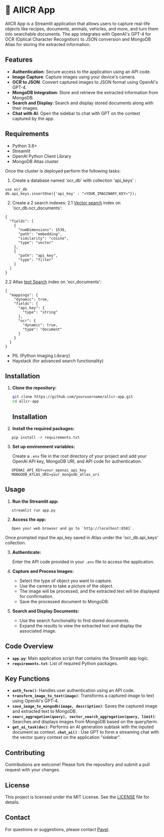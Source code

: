 # 👀 AllCR App

AllCR App is a Streamlit application that allows users to capture real-life objects like recipes, documents, animals, vehicles, and more, and turn them into searchable documents. The app integrates with OpenAI's GPT-4 for OCR (Optical Character Recognition) to JSON conversion and MongoDB Atlas for storing the extracted information.

## Features

- **Authentication**: Secure access to the application using an API code.
- **Image Capture**: Capture images using your device's camera.
- **OCR to JSON**: Convert captured images to JSON format using OpenAI's GPT-4.
- **MongoDB Integration**: Store and retrieve the extracted information from MongoDB.
- **Search and Display**: Search and display stored documents along with their images.
- **Chat with AI**: Open the sidebar to chat with GPT on the context captured by the app.

## Requirements

- Python 3.8+
- Streamlit
- OpenAI Python Client Library
- MongoDB Atlas cluster

Once the cluster is deployed perform the following tasks:
1. Create a database named 'ocr_db' with collection 'api_keys' :
```
use ocr_db
db.api_keys.insertOne({'api_key' : "<YOUR_IMAGINARY_KEY>"});
```
2. Create a 2 search indexes:
2.1 [Vector search](https://www.mongodb.com/docs/atlas/atlas-vector-search/tutorials/vector-search-quick-start/) index on 'ocr_db.ocr_documents':

```
{
  "fields": [
    {
      "numDimensions": 1536,
      "path": "embedding",
      "similarity": "cosine",
      "type": "vector"
    },
    {
      "path": "api_key",
      "type": "filter"
    }
  ]
}
```
2.2 Atlas [text Search](https://www.mongodb.com/docs/atlas/atlas-search/tutorial/create-index/) index on 'ocr_documents':
```
{
  "mappings": {
    "dynamic": true,
    "fields": {
      "api_key": {
        "type": "string"
      },
      "ocr": {
        "dynamic": true,
        "type": "document"
      }
    }
  }
}
```


- PIL (Python Imaging Library)
- Haystack (for advanced search functionality)

## Installation

1. **Clone the repository:**

   ```bash
   git clone https://github.com/yourusername/allcr-app.git
   cd allcr-app
   ```

   ## Installation



2. **Install the required packages:**
```
   pip install -r requirements.txt
```
3. **Set up environment variables:**

   Create a `.env` file in the root directory of your project and add your OpenAI API key, MongoDB URI, and API code for authentication.
```
   OPENAI_API_KEY=your_openai_api_key
   MONGODB_ATLAS_URI=your_mongodb_atlas_uri
```
## Usage

1. **Run the Streamlit app:**
```
   streamlit run app.py
```
2. **Access the app:**
```
   Open your web browser and go to `http://localhost:8501`.
```
Once prompted input the api_key saved in Atlas under the 'ocr_db.api_keys' collection.

3. **Authenticate:**

   Enter the API code provided in your `.env` file to access the application.

4. **Capture and Process Images:**

   - Select the type of object you want to capture.
   - Use the camera to take a picture of the object.
   - The image will be processed, and the extracted text will be displayed for confirmation.
   - Save the processed document to MongoDB.

5. **Search and Display Documents:**

   - Use the search functionality to find stored documents.
   - Expand the results to view the extracted text and display the associated image.

## Code Overview

- **`app.py`**: Main application script that contains the Streamlit app logic.
- **`requirements.txt`**: List of required Python packages.

## Key Functions

- **`auth_form()`**: Handles user authentication using an API code.
- **`transform_image_to_text(image)`**: Transforms a captured image to text using OpenAI's GPT-4.
- **`save_image_to_mongodb(image, description)`**: Saves the captured image and extracted text to MongoDB.
- **`searc_aggregation(query), vector_search_aggregation(query, limit)`**: Searches and displays images from MongoDB based on the query/term.
- **`get_ai_task(doc)`**: Performs an AI generation subtask with the inputed document as context.
  **`chat_ai()`** : Use GPT to form a streaming chat with the vector query context on the application "sidebar".

## Contributing

Contributions are welcome! Please fork the repository and submit a pull request with your changes.

## License

This project is licensed under the MIT License. See the [LICENSE](LICENSE) file for details.

## Contact

For questions or suggestions, please contact [Pavel](mailto:pavel.duchovny@mongodb.com).
